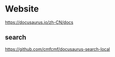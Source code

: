# Website

https://docusaurus.io/zh-CN/docs

## search
https://github.com/cmfcmf/docusaurus-search-local